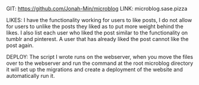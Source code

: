 GIT: https://github.com/Jonah-Min/microblog 
LINK: microblog.sase.pizza

LIKES: I have the functionality working for users to like posts, I do not allow for users to unlike the posts they liked as to put more weight behind the likes. I also list each user who liked the post similar to the functionality on tumblr and pinterest. A user that has already liked the post cannot like the post again. 

DEPLOY: The script I wrote runs on the webserver, when you move the files over to the webserver and run the command at the root microblog directory it will set up the migrations and create a deployment of the website and automatically run it.
